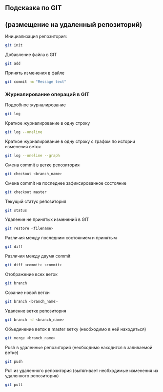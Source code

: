 ## Подсказка по GIT
## (размещение на удаленный репозиторий)

Инициализация репозитория:
```sh
git init
```

Добавление файла в GIT
```sh
git add
```

Принять изменения в файле
```sh
git commit -m "Message text"
```

### Журналирование операций в GIT

Подробное журналирование
```sh
git log
```
Краткое журналирование в одну строку
```sh
git log --oneline
```

Краткое журналирование в одну строку с графом по истории изменения веток
```sh
git log --oneline --graph
```

Смена commit в ветке репозитория
```sh
git checkout <branch_name>
```

Смена commit на последнее зафиксированное состояние
```sh
git checkout master
```

Текущий статус репозитория
```sh
git status
```

Удаление не принятых изменений в GIT
```sh
git restore <filename>
```

Различия между последним состоянием и принятым
```sh
git diff
```

Различия между двумя commit
```sh
git diff <commit> <commit>
```

Отображение всех веток
```sh
git branch
```

Созание новой ветки
```sh
git branch <branch_name>
```

Удаление ветке репозитория
```sh
git branch -d <branch_name>
```

Объединение веток в master ветку (необходимо в ней находиться)
```sh
git merge <branch_name>
```

Push в удаленные репозиторий (необходимо находится в заливаемой ветке)
```sh
git push
```

Pull из удаленного репозитория (вытягивает необходимые изменения из удаленного репозитория)
```sh
git pull
```